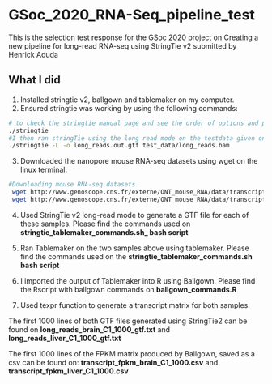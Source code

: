 # GSoc_2020_RNA-Seq_pipeline_test
This is the selection test response for the GSoc 2020 project on Creating a new pipeline for long-read RNA-seq using StringTie v2 submitted by Henrick Aduda 

## What I did 
1. Installed stringtie v2, ballgown and tablemaker on my computer.
2. Ensured stringtie was working by using the following commands:

``` bash 
# to check the stringtie manual page and see the order of options and parameters when using the command
./stringtie
#I then ran stringTie using the long read mode on the testdata given on the stringTie github repo.
./stringtie -L -o long_reads.out.gtf test_data/long_reads.bam 
```
3. Downloaded the nanopore mouse RNA-seq datasets using wget on the linux terminal: 

```bash 
#Downloading mouse RNA-seq datasets.
 wget http://www.genoscope.cns.fr/externe/ONT_mouse_RNA/data/transcriptome/RNA_nanopore.brain.C1R1_mapping_E94_minimap2_primary_no_read_less_than_80QC.bam
 wget http://www.genoscope.cns.fr/externe/ONT_mouse_RNA/data/transcriptome/RNA_nanopore.liver.C1R1_mapping_E94_minimap2_primary_no_read_less_than_80QC.bam
```

4. Used StringTie v2 long-read mode to generate a GTF file for each of these samples. Please find the commands used on **stringtie_tablemaker_commands.sh_ bash script**
5. Ran Tablemaker on the two samples above using tablemaker. Please find the commands used on the **stringtie_tablemaker_commands.sh bash script**
6. I imported the output of Tablemaker into R using Ballgown. Please find the Rscript with ballgown commands on **ballgown_commands.R**

7. Used texpr function to generate a transcript matrix for both samples.

The first 1000 lines of both GTF files generated using StringTie2 can be found on **long_reads_brain_C1_1000_gtf.txt** and **long_reads_liver_C1_1000_gtf.txt**

The first 1000 lines of the FPKM matrix produced by Ballgown, saved as a csv can be found on: **transcript_fpkm_brain_C1_1000.csv** and **transcript_fpkm_liver_C1_1000.csv**

